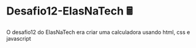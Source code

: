 # Desafio12-ElasNaTech 🖩


O desafio12 do ElasNaTech era criar uma calculadora usando html, css e javascript
